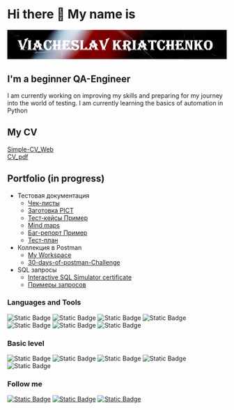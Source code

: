 # Hi there 👋 My name is 

<!--
**ViacheslavKriatchenko/ViacheslavKriatchenko** is a ✨ _special_ ✨ repository because its `README.md` (this file) appears on your GitHub profile.

Here are some ideas to get you started:

- 🔭 I’m currently working on ...
- 🌱 I’m currently learning ...
- 👯 I’m looking to collaborate on ...
- 🤔 I’m looking for help with ...
- 💬 Ask me about ...
- 📫 How to reach me: ...
- 😄 Pronouns: ...
- ⚡ Fun fact: ...
-->

[![Header](https://github.com/ViacheslavKriatchenko/ViacheslavKriatchenko/blob/main/assets/name.png)](https://github.com/ViacheslavKriatchenko/ViacheslavKriatchenko/blob/main/assets/name.png)

## I'm a beginner QA-Engineer
I am currently working on improving my skills and preparing for my journey into the world of testing. I am currently learning the basics of automation in Python
## My CV
[Simple-CV_Web](https://viacheslavkriatchenko.github.io/Simple-CV/)  
[CV_pdf]()
## Portfolio (in progress)
* Тестовая документация
    + [Чек-листы](https://)
    + [Заготовка PICT](https://docs.google.com/document/d/1DXtDxwD38Q8FJ_kxqnp5kI8Ge11LK14O/edit?usp=sharing&ouid=104305536812303428297&rtpof=true&sd=true)
    + [Тест-кейсы Пример](https://drive.google.com/file/d/1X7val6cYm1XuF5-0VMQYKZOTBcWyaRK0/view?usp=sharing)
    + [Mind maps](https://miro.com/app/board/uXjVNXzNHws=/)
    + [Баг-репорт Пример](https://drive.google.com/file/d/1lPGAplIehd71-fgC0p0hUslsYjRbApiz/view?usp=sharing)
    + [Тест-план](https://drive.google.com/file/d/1B0y96dEFgi_32B1ATaDftXW46Jyt_o96/view?usp=sharing)
* Коллекция в Postman
    + [My Workspace](https://drive.google.com/drive/folders/1FUzptA_5yaUbE3DKDhZ6pqvLdvzfgQcD?usp=sharing)
    + [30-days-of-postman-Challenge](https://postman.com/slavencia/workspace/slavencia-30-days-of-postman)
* SQL запросы
    + [Interactive SQL Simulator certificate](https://stepik.org/cert/2095550?lang=en)
    + [Примеры запросов](https://docs.google.com/document/d/1W7gvdSOA_jJ6jJuYZFf7NeX8AmWQWxaZ7mY0Jv4BRCY/edit?usp=sharing)
      
### Languages and Tools

![Static Badge](https://img.shields.io/badge/postgre-SQL-DarkRed?style=plastic&logo=postgresql&logoColor=40E0D0&color=black)
![Static Badge](https://img.shields.io/badge/Miro-Lime?style=plastic&logo=miro)
![Static Badge](https://img.shields.io/badge/QASE-black?style=plastic&logo=qase&logoColor=%234F46DC&)
![Static Badge](https://img.shields.io/badge/JIRA-black?style=plastic&logo=jirasoftware&logoColor=%230052CC&)
![Static Badge](https://img.shields.io/badge/Postman-%23FF6C37?style=plastic&logo=postman&logoColor=black)
![Static Badge](https://img.shields.io/badge/Charles-%231828FF?style=plastic&logo=charles&logoColor=%23F3F5F5)
![Static Badge](https://img.shields.io/badge/Swagger-%23072A50?style=plastic&logo=swagger&logoColor=%2385EA2D)

### Basic level

![Static Badge](https://img.shields.io/badge/HTML-CSS-Silver?style=plastic&logo=html5&logoColor=red&labelColor=black&color=black&)
![Static Badge](https://img.shields.io/badge/Python-black?style=plastic&logo=Python&logoColor=3776AB&link=https%3A%2F%2Fstepik.org%2Flesson%2F904834%2Fstep%2F2%3Funit%3D910296)
![Static Badge](https://img.shields.io/badge/Docker-white?style=plastic&logo=docker&logoColor=%232496ED)
![Static Badge](https://img.shields.io/badge/JavaScript-purple?style=plastic&logo=javascript&logoColor=%23F7DF1E)
![Static Badge](https://img.shields.io/badge/JMeter-%2307500B?style=plastic&logo=apachejmeter&logoColor=%23D22128)

### Follow me

[![Static Badge](https://img.shields.io/badge/-Instagram-Silver?style=plastic&logo=instagram&logoColor=red&color=black&)](https://www.Instagram.com/slava.v.k)
[![Static Badge](https://img.shields.io/badge/-Telegram-Silver?style=plastic&logo=telegram&logoColor=blue&color=black&)](https://t.me/Slava_K_V)
[![Static Badge](https://img.shields.io/badge/-Linkedin-Silver?style=plastic&logo=linkedin&logoColor=blue&color=black&)](https://www.linkedin.com/in/viacheslav-kriatchenko/)
